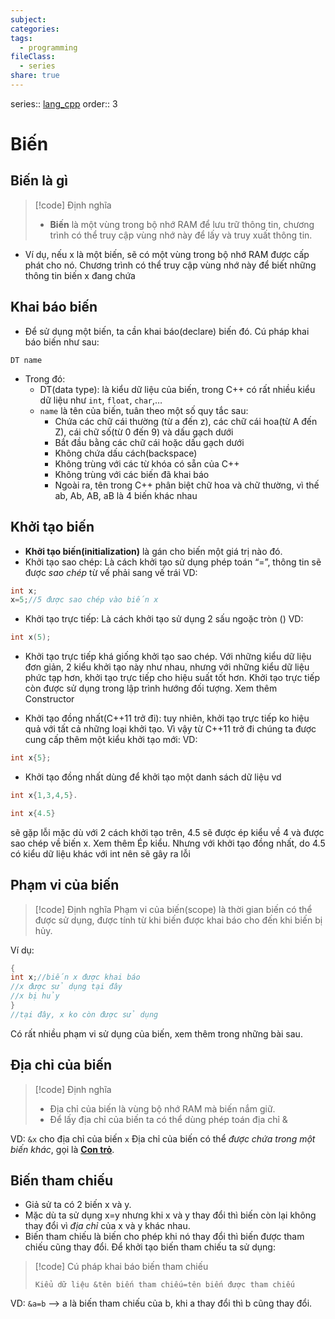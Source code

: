 ```yaml
---
subject: 
categories: 
tags:
  - programming
fileClass:
  - series
share: true
---
```



series:: [lang_cpp](../Language_Cpp.md)
order:: 3

# Biến
## Biến là gì
>[!code] Định nghĩa
> - **Biến** là một vùng trong bộ nhớ RAM để lưu trữ thông tin, chương trình có thể truy cập vùng nhớ này để lấy và truy xuất thông tin.

- Ví dụ, nếu x là một biến, sẽ có một vùng trong bộ nhớ RAM được cấp phát cho nó. Chương trình có thể truy cập vùng nhớ này để biết những thông tin biến x đang chứa
## Khai báo biến
- Để sử dụng một biến, ta cần khai báo(declare) biến đó. Cú pháp khai báo biến như sau:
```
DT name
```
- Trong đó:
	- DT(data type): là kiểu dữ liệu của biến, trong C++ có rất nhiều kiểu dữ liệu như `int`, `float`, `char`,…
	- `name` là tên của biến, tuân theo một số quy tắc sau:
		- Chứa các chữ cái thường (từ a đến z), các chữ cái hoa(từ A đến Z), cái chữ số(từ 0 đến 9) và dấu gạch dưới
		- Bắt đầu bằng các chữ cái hoặc dấu gạch dưới
		- Không chứa dấu cách(backspace)
		- Không trùng với các từ khóa có sẵn của C++
		- Không trùng với các biến đã khai báo
		- Ngoài ra, tên trong C++ phân biệt chữ hoa và chữ thường, vì thế ab, Ab, AB, aB là 4 biến khác nhau
## Khởi tạo biến
- **Khởi tạo biến(initialization)** là gán cho biến một giá trị nào đó.
- Khởi tạo sao chép: Là cách khởi tạo sử dụng phép toán “=”, thông tin sẽ được _sao chép_ từ vế phải sang vế trái
VD:
```cpp
int x;
x=5;//5 được sao chép vào biến x
```


- Khởi tạo trực tiếp: Là cách khởi tạo sử dụng 2 sấu ngoặc tròn ()
VD:
```cpp
int x(5);
```

- Khởi tạo trực tiếp khá giống khởi tạo sao chép. Với những kiểu dữ liệu đơn giản, 2 kiểu khởi tạo này như nhau, nhưng với những kiểu dữ liệu phức tạp hơn, khởi tạo trực tiếp cho hiệu suất tốt hơn. Khởi tạo trực tiếp còn được sử dụng trong lập trình hướng đối tượng. Xem thêm Constructor

- Khởi tạo đồng nhất(C++11 trở đi): tuy nhiên, khởi tạo trực tiếp ko hiệu quả với tất cả những loại khởi tạo. Vì vậy từ C++11 trở đi chúng ta được cung cấp thêm một kiểu khởi tạo mới:
VD:
```cpp
int x{5};
```

- Khởi tạo đồng nhất dùng để khởi tạo một danh sách dữ liệu vd 
```cpp
int x{1,3,4,5}.
```

```cpp
int x{4.5}
```
sẽ gặp lỗi mặc dù với 2 cách khởi tạo trên, 4.5 sẽ được ép kiểu về 4 và được sao chép về biến x. Xem thêm Ép kiểu. Nhưng với khởi tạo đồng nhất, do 4.5 có kiểu dữ liệu khác với int nên sẽ gây ra lỗi

## Phạm vi của biến
>[!code] Định nghĩa
>Phạm vi của biến(scope) là thời gian biến có thể được sử dụng, được tính từ khi biến được khai báo cho đến khi biến bị hủy.

Ví dụ:
```cpp
{
int x;//biến x được khai báo
//x được sử dụng tại đây
//x bị hủy
}
//tại đây, x ko còn được sử dụng
```

Có rất nhiều phạm vi sử dụng của biến, xem thêm trong những bài sau.

## Địa chỉ của biến
>[!code] Định nghĩa
>- Địa chỉ của biến là vùng bộ nhớ RAM mà biến nắm giữ. 
>- Để lấy địa chỉ của biến ta có thể dùng phép toán địa chỉ &

VD: `&x` cho địa chỉ của biến `x`
Địa chỉ của biến có thể _được chứa trong một biến khác_, gọi là **[Con trỏ](24_Pointers.md)**.

## Biến tham chiếu
- Giả sử ta có 2 biến x và y. 
- Mặc dù ta sử dụng x=y nhưng khi x và y thay đổi thì biến còn lại không thay đổi vì _địa chỉ_ của x và y khác nhau. 
- Biến tham chiếu là biến cho phép khi nó thay đổi thì biến được tham chiếu cũng thay đổi. Để khởi tạo biến tham chiếu ta sử dụng:

>[!code] Cú pháp khai báo biến tham chiếu
>```
>Kiểu dữ liệu &tên biến tham chiếu=tên biến được tham chiếu
>```

VD: `&a=b` –> a là biến tham chiếu của b, khi a thay đổi thì b cũng thay đổi.

